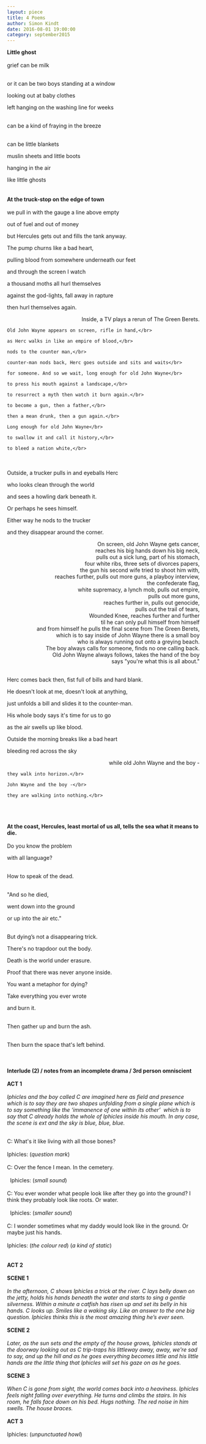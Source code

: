 ```yaml
---
layout: piece
title: 4 Poems
author: Simon Kindt
date: 2016-08-01 19:00:00
category: september2015
---
```

<b>Little ghost</b></br>
</br>
grief can be milk</br></br>

or it can be two boys standing at a window</br>

looking out at baby clothes</br>

left hanging on the washing line for weeks</br></br>

can be a kind of fraying in the breeze</br></br>

can be little blankets</br>

muslin sheets and little boots</br>

hanging in the air</br>

like little ghosts</br>
</br>
</br>
<b>At the truck-stop on the edge of town</b></br>
</br>
           we pull in with the gauge a line above empty</br>

out of fuel and out of money</br>

but Hercules gets out and fills the tank anyway.</br>

The pump churns like a bad heart,</br>

pulling blood from somewhere underneath our feet</br>

and through the screen I watch</br>

a thousand moths all hurl themselves</br>

against the god-lights, fall away in rapture</br>

then hurl themselves again.</br>
<p align="right">
    Inside, a TV plays a rerun of The Green Berets.</br>

    Old John Wayne appears on screen, rifle in hand,</br>

    as Herc walks in like an empire of blood,</br>

    nods to the counter man,</br>

    counter-man nods back, Herc goes outside and sits and waits</br>

    for someone. And so we wait, long enough for old John Wayne</br>

    to press his mouth against a landscape,</br>

    to resurrect a myth then watch it burn again.</br>

    to become a gun, then a father,</br>

    then a mean drunk, then a gun again.</br>

    Long enough for old John Wayne</br>

    to swallow it and call it history,</br>

    to bleed a nation white,</br>
</p></br></br>
Outside, a trucker pulls in and eyeballs Herc</br>

who looks clean through the world</br>

and sees a howling dark beneath it.</br>

Or perhaps he sees himself.</br>

Either way he nods to the trucker</br>

and they disappear around the corner.</br>
<p align="right">
    On screen, old John Wayne gets cancer,</br>
    reaches his big hands down his big neck,</br>
    pulls out a sick lung, part of his stomach,</br>
    four white ribs, three sets of divorces papers,</br>
    the gun his second wife tried to shoot him with,</br>
    reaches further, pulls out more guns, a playboy interview,</br>
    the confederate flag,</br>
    white supremacy, a lynch mob, pulls out empire,</br>
    pulls out more guns,</br>
    reaches further in, pulls out genocide,</br>
    pulls out the trail of tears,</br>
    Wounded Knee, reaches further and further</br>
    til he can only pull himself from himself</br>
    and from himself he pulls the final scene from The Green Berets,</br>
    which is to say inside of John Wayne there is a small boy</br>
    who is always running out onto a greying beach.</br>
    The boy always calls for someone, finds no one calling back.</br>
    Old John Wayne always follows, takes the hand of the boy</br>
    says "you're what this is all about."</br>
</p></br>
Herc comes back then, fist full of bills and hard blank.</br>

He doesn't look at me, doesn't look at anything,</br>

just unfolds a bill and slides it to the counter-man.</br>

His whole body says it's time for us to go</br>

as the air swells up like blood.</br>

Outside the morning breaks like a bad heart</br>

bleeding red across the sky</br>
<p align="right">
    while old John Wayne and the boy -</br>

    they walk into horizon.</br>

    John Wayne and the boy -</br>

    they are walking into nothing.</br>
</p></br></br></br>
<b>At the coast, Hercules, least mortal of us all, tells the sea what it means to die.</b></br></br>
Do you know the problem</br>

with all language?</br></br>

How to speak of the dead.</br></br>

"And so he died,</br>

went down into the ground</br>

or up into the air etc."</br></br>

But dying’s not a disappearing trick.</br>

There's no trapdoor out the body.</br>

Death is the world under erasure.</br>

Proof that there was never anyone inside.</br>

You want a metaphor for dying?</br>

Take everything you ever wrote</br>

and burn it.</br></br>

Then gather up and burn the ash.</br></br>

Then burn the space that's left behind.</br></br>
</br></br>
<b>Interlude (2) / notes from an incomplete drama / 3rd person omniscient </b></br></br>
<b>ACT 1</b></br></br>
<i>Iphicles and the boy called C are imagined here as field and presence which is to say they are two shapes unfolding from a single plane which is to say something like the ‘immanence of one within its other’  which is to say that C already holds the whole of Iphicles inside his mouth. In any case, the scene is ext and the sky is blue, blue, blue.</i></br></br>

C:   What's it like living with all those bones?  </br></br>
Iphicles: (<i>question mark</i>)  </br></br>
C: Over the fence I mean. In the cemetery.</br></br>
  Iphicles: (<i>small sound</i>)  </br></br>
C:    You ever wonder what people look like after they go into the ground? I think they probably look like roots. Or water.</br></br> 
  Iphicles: (<i>smaller sound</i>)  </br></br>
C: I wonder sometimes what my daddy would look like in the ground. Or maybe just his hands.  </br></br>
Iphicles: (<i>the colour red</i>) (<i>a kind of static</i>)   </br></br></br>
<b>ACT 2</b></br></br>
<b>SCENE 1  </b></br></br>
<i>In the afternoon, C shows Iphicles a trick at the river. C lays belly down on the jetty, holds his hands beneath the water and starts to sing a gentle silverness. Within a minute a catfish has risen up and set its belly in his hands. C looks up. Smiles like a waking sky. Like an answer to the one big question. Iphicles thinks this is the most amazing thing he’s ever seen.</i></br></br>
<b>SCENE 2  </b></br></br>
<i>Later, as the sun sets and the empty of the house grows, Iphicles stands at the doorway looking out as C trip-traps his littleway away, away, we're sad to say, and up the hill and as he goes everything becomes little and his little hands are the little thing that Iphicles will set his gaze on as he goes.</i></br></br>
<b>SCENE 3  </b></br></br>
<i>When C is gone from sight, the world comes back into a heaviness. Iphicles feels night falling over everything. He turns and climbs the stairs. In his room, he falls face down on his bed. Hugs nothing. The red noise in him swells. The house braces.</i></br></br>
<b>ACT 3  </b></br></br>
Iphicles: (<i>unpunctuated howl</i>)